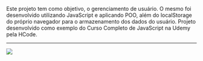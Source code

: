Este projeto tem como objetivo, o gerenciamento de usuário. O mesmo foi desenvolvido utilizando JavaScript e aplicando POO, além do localStorage do próprio navegador para o armazenamento dos dados do usuário. Projeto desenvolvido como exemplo do Curso Completo de JavaScript na Udemy pela HCode.

---

<img src="gif.gif">

##
